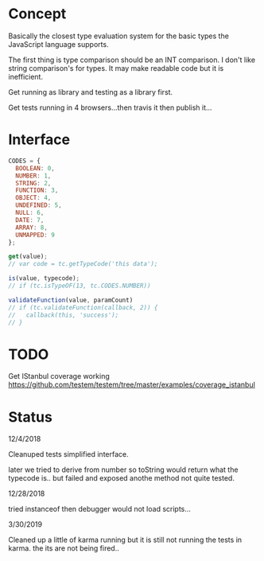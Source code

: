 
# Concept

Basically the closest type evaluation system for the basic types the JavaScript language supports.

The first thing is type comparison should be an INT comparison.
I don't like string comparison's for types.  It may make readable code but it is inefficient.

Get running as library and testing as a library first.

Get tests running in 4 browsers...then travis it then publish it...



# Interface

```JavaScript
CODES = {
  BOOLEAN: 0,
  NUMBER: 1,
  STRING: 2,
  FUNCTION: 3,
  OBJECT: 4,
  UNDEFINED: 5,
  NULL: 6,
  DATE: 7,
  ARRAY: 8,
  UNMAPPED: 9
};

get(value);
// var code = tc.getTypeCode('this data');

is(value, typecode);
// if (tc.isTypeOF(13, tc.CODES.NUMBER))

validateFunction(value, paramCount)
// if (tc.validateFunction(callback, 2)) {
//   callback(this, 'success');
// }
```

# TODO

Get IStanbul coverage working
https://github.com/testem/testem/tree/master/examples/coverage_istanbul

# Status

12/4/2018

Cleanuped tests simplified interface.

later
we tried to derive from number so toString would return what the typecode is..
but failed and exposed anothe method not quite tested.

12/28/2018

tried instanceof then debugger would not load scripts...

3/30/2019

Cleaned up a little of karma running but it is still not running the tests in karma.
the its are not being fired..
